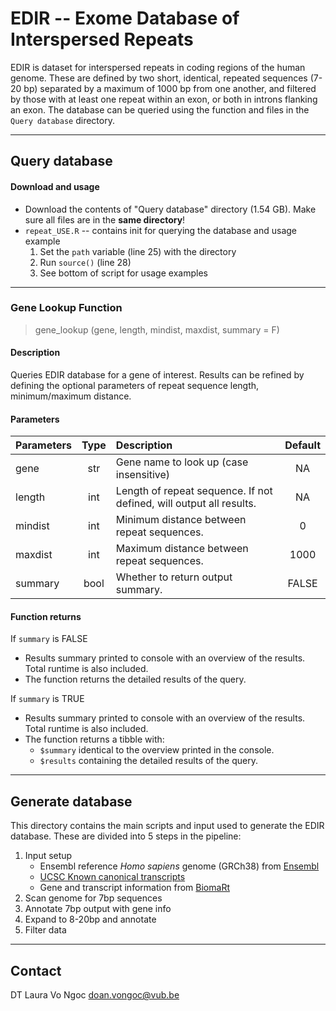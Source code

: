 # EDIR -- Exome Database of Interspersed Repeats


EDIR is dataset for interspersed repeats in coding regions of the human genome. These are defined by two short, identical, repeated sequences (7-20 bp) separated by a maximum of 1000 bp from one another, and filtered by those with at least one repeat within an exon, or both in introns flanking an exon. The database can be queried using the function and files in the `Query database` directory.


---
## Query database
#### Download and usage 
* Download the contents of "Query database" directory (1.54 GB). Make sure all files are in the **same directory**!
* `repeat_USE.R` -- contains init for querying the database and usage example
   1. Set the `path` variable (line 25) with the directory
   2. Run `source()` (line 28)
   3. See bottom of script for usage examples
 
---

### Gene Lookup Function
> gene_lookup (gene, length, mindist, maxdist, summary = F)

#### Description
   Queries EDIR database for a gene of interest. Results can be refined by defining the optional parameters of repeat sequence length, minimum/maximum distance.

#### Parameters
   | Parameters   | Type   | Description                                                         | Default |
   | ------------ |:------:| :-------------------------------------------------------------------|:-------:|
   | gene         | str    | Gene name to look up (case insensitive)                             | NA      |
   | length       | int    | Length of repeat sequence. If not defined, will output all results. | NA      |
   | mindist      | int    | Minimum distance between repeat sequences.                          | 0       |
   | maxdist      | int    | Maximum distance between repeat sequences.                          | 1000    |
   | summary      | bool   | Whether to return output summary.                                   | FALSE   |

#### Function returns
If `summary` is FALSE
   * Results summary printed to console with an overview of the results. Total runtime is also included.
   * The function returns the detailed results of the query.

If `summary` is TRUE
   * Results summary printed to console with an overview of the results. Total runtime is also included.
   * The function returns a tibble with:
      * `$summary` identical to the overview printed in the console.
      * `$results` containing the detailed results of the query.

---
## Generate database
This directory contains the main scripts and input used to generate the EDIR database. These are divided into 5 steps in the pipeline:
1. Input setup
   * Ensembl reference *Homo sapiens* genome (GRCh38) from [Ensembl](ftp://ftp.ensembl.org/pub/release-94/fasta/homo_sapiens/dna/)
   * [UCSC Known canonical transcripts](http://hgdownload.soe.ucsc.edu/goldenPath/hg38/database/)
   * Gene and transcript information from [BiomaRt](https://bioconductor.org/packages/release/bioc/html/biomaRt.html)
3. Scan genome for 7bp sequences
5. Annotate 7bp output with gene info
6. Expand to 8-20bp and annotate
7. Filter data

---
## Contact
DT Laura Vo Ngoc doan.vongoc@vub.be
